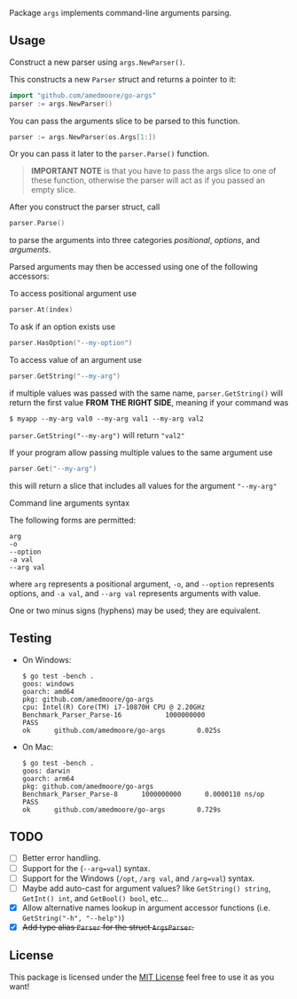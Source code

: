 Package `args` implements command-line arguments parsing.

## Usage

Construct a new parser using `args.NewParser()`.

This constructs a new `Parser` struct and returns a pointer to it:

```go
import "github.com/amedmoore/go-args"
parser := args.NewParser()
```

You can pass the arguments slice to be parsed to this function.

```go
parser := args.NewParser(os.Args[1:])
```

Or you can pass it later to the `parser.Parse()` function.

> **IMPORTANT NOTE** is that you have to pass the args slice to one of these
> function, otherwise the parser will act as if you passed an empty slice.

After you construct the parser struct, call

```go
parser.Parse()
```

to parse the arguments into three categories _positional_, _options_,
and _arguments_.

Parsed arguments may then be accessed using one of the following accessors:

To access positional argument use

```go
parser.At(index)
```

To ask if an option exists use

```go
parser.HasOption("--my-option")
```

To access value of an argument use

```go
parser.GetString("--my-arg")
```

if multiple values was passed with the same name, `parser.GetString()`
will return the first value **FROM THE RIGHT SIDE**,
meaning if your command was

```console
$ myapp --my-arg val0 --my-arg val1 --my-arg val2
```

`parser.GetString("--my-arg")` will return `"val2"`

If your program allow passing multiple values to the same argument use

```go
parser.Get("--my-arg")
```

this will return a slice that includes all values for the argument `"--my-arg"`

Command line arguments syntax

The following forms are permitted:

    arg
    -o
    --option
    -a val
    --arg val

where `arg` represents a positional argument,
`-o`, and `--option` represents options,
and `-a val`, and `--arg val` represents arguments with value.

One or two minus signs (hyphens) may be used; they are equivalent.

## Testing

- On Windows:

  ```console
  $ go test -bench .
  goos: windows
  goarch: amd64
  pkg: github.com/amedmoore/go-args
  cpu: Intel(R) Core(TM) i7-10870H CPU @ 2.20GHz
  Benchmark_Parser_Parse-16           1000000000
  PASS
  ok      github.com/amedmoore/go-args        0.025s
  ```

- On Mac:

  ```console
  $ go test -bench .
  goos: darwin
  goarch: arm64
  pkg: github.com/amedmoore/go-args
  Benchmark_Parser_Parse-8      1000000000      0.0000110 ns/op
  PASS
  ok      github.com/amedmoore/go-args        0.729s
  ```

## TODO

- [ ] Better error handling.
- [ ] Support for the (`--arg=val`) syntax.
- [ ] Support for the Windows (`/opt`, `/arg val`, and `/arg=val`) syntax.
- [ ] Maybe add auto-cast for argument values? like `GetString() string`, `GetInt() int`, and `GetBool() bool`, etc...
- [x] Allow alternative names lookup in argument accessor functions (i.e. `GetString("-h", "--help")`)
- [x] ~~Add type alias `Parser` for the struct `ArgsParser`.~~

## License

This package is licensed under the [MIT License][license] feel free to use it as you want!

[license]: https://github.com/amedmoore/go-args/blob/main/LICENSE
